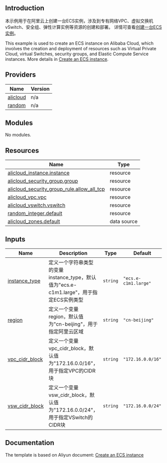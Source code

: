 ## Introduction

<!-- DOCS_DESCRIPTION_CN -->
本示例用于在阿里云上创建一台ECS实例，涉及到专有网络VPC、虚拟交换机vSwitch、安全组、弹性计算实例等资源的创建和部署。
详情可查看[创建一台ECS实例](https://help.aliyun.com/zh/ecs/developer-reference/terraform/)。
<!-- DOCS_DESCRIPTION_CN -->

<!-- DOCS_DESCRIPTION_EN -->
This example is used to create an ECS instance on Alibaba Cloud, which involves the creation and deployment of resources such as Virtual Private Cloud, virtual Switches, security groups, and Elastic Compute Service instances.
More details in [Create an ECS instance](https://help.aliyun.com/zh/ecs/developer-reference/terraform/).
<!-- DOCS_DESCRIPTION_EN -->

<!-- BEGIN_TF_DOCS -->
## Providers

| Name | Version |
|------|---------|
| <a name="provider_alicloud"></a> [alicloud](#provider\_alicloud) | n/a |
| <a name="provider_random"></a> [random](#provider\_random) | n/a |

## Modules

No modules.

## Resources

| Name | Type |
|------|------|
| [alicloud_instance.instance](https://registry.terraform.io/providers/aliyun/alicloud/latest/docs/resources/instance) | resource |
| [alicloud_security_group.group](https://registry.terraform.io/providers/aliyun/alicloud/latest/docs/resources/security_group) | resource |
| [alicloud_security_group_rule.allow_all_tcp](https://registry.terraform.io/providers/aliyun/alicloud/latest/docs/resources/security_group_rule) | resource |
| [alicloud_vpc.vpc](https://registry.terraform.io/providers/aliyun/alicloud/latest/docs/resources/vpc) | resource |
| [alicloud_vswitch.vswitch](https://registry.terraform.io/providers/aliyun/alicloud/latest/docs/resources/vswitch) | resource |
| [random_integer.default](https://registry.terraform.io/providers/hashicorp/random/latest/docs/resources/integer) | resource |
| [alicloud_zones.default](https://registry.terraform.io/providers/aliyun/alicloud/latest/docs/data-sources/zones) | data source |

## Inputs

| Name | Description | Type | Default | Required |
|------|-------------|------|---------|:--------:|
| <a name="input_instance_type"></a> [instance\_type](#input\_instance\_type) | 定义一个字符串类型的变量instance\_type，默认值为"ecs.e-c1m1.large"，用于指定ECS实例类型 | `string` | `"ecs.e-c1m1.large"` | no |
| <a name="input_region"></a> [region](#input\_region) | 定义一个变量region，默认值为"cn-beijing"，用于指定阿里云区域 | `string` | `"cn-beijing"` | no |
| <a name="input_vpc_cidr_block"></a> [vpc\_cidr\_block](#input\_vpc\_cidr\_block) | 定义一个变量vpc\_cidr\_block，默认值为"172.16.0.0/16"，用于指定VPC的CIDR块 | `string` | `"172.16.0.0/16"` | no |
| <a name="input_vsw_cidr_block"></a> [vsw\_cidr\_block](#input\_vsw\_cidr\_block) | 定义一个变量vsw\_cidr\_block，默认值为"172.16.0.0/24"，用于指定VSwitch的CIDR块 | `string` | `"172.16.0.0/24"` | no |
<!-- END_TF_DOCS -->

## Documentation
<!-- docs-link --> 

The template is based on Aliyun document: [Create an ECS instance](https://help.aliyun.com/zh/ecs/developer-reference/terraform/) 

<!-- docs-link --> 